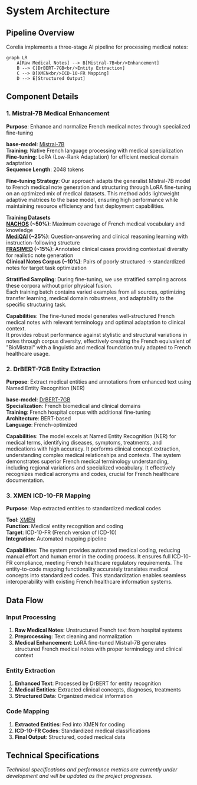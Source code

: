 # System Architecture

## Pipeline Overview

Corelia implements a three-stage AI pipeline for processing medical notes:

```mermaid
graph LR
    A[Raw Medical Notes] --> B[Mistral-7B<br/>Enhancement]
    B --> C[DrBERT-7GB<br/>Entity Extraction]
    C --> D[XMEN<br/>ICD-10-FR Mapping]
    D --> E[Structured Output]
```

## Component Details

### 1. Mistral-7B Medical Enhancement

**Purpose**: Enhance and normalize French medical notes through specialized fine-tuning

**base-model**: [Mistral-7B](https://huggingface.co/mistralai/Mistral-7B-Instruct-v0.1)  
**Training**: Native French language processing with medical specialization  
**Fine-tuning**: LoRA (Low-Rank Adaptation) for efficient medical domain adaptation  
**Sequence Length**: 2048 tokens  

**Fine-tuning Strategy**: Our approach adapts the generalist Mistral-7B model to French medical note generation and structuring through LoRA fine-tuning on an optimized mix of medical datasets. 
This method adds lightweight adaptive matrices to the base model, ensuring high performance while maintaining resource efficiency and fast deployment capabilities.  

**Training Datasets**  
**[NACHOS](https://huggingface.co/datasets/chapin/NACHOS_large) (~50%)**: Maximum coverage of French medical vocabulary and knowledge  
**[MediQAl](https://huggingface.co/datasets/Abirate/mediqal) (~25%)**: Question-answering and clinical reasoning learning with instruction-following structure  
**[FRASIMED](https://huggingface.co/datasets/alicelacaille/FRASIMED) (~15%)**: Annotated clinical cases providing contextual diversity for realistic note generation  
**Clinical Notes Corpus (~10%)**: Pairs of poorly structured → standardized notes for target task optimization  

**Stratified Sampling**: During fine-tuning, we use stratified sampling across these corpora without prior physical fusion.  
Each training batch contains varied examples from all sources, optimizing transfer learning, medical domain robustness, and adaptability to the specific structuring task.  

**Capabilities**: The fine-tuned model generates well-structured French medical notes with relevant terminology and optimal adaptation to clinical context.  
It provides robust performance against stylistic and structural variations in notes through corpus diversity, effectively creating the French equivalent of "BioMistral" with a linguistic and medical foundation truly adapted to French healthcare usage.  

### 2. DrBERT-7GB Entity Extraction

**Purpose**: Extract medical entities and annotations from enhanced text using Named Entity Recognition (NER)

**base-model**: [DrBERT-7GB](https://huggingface.co/Dr-BERT/DrBERT-7GB)  
**Specialization**: French biomedical and clinical domains  
**Training**: French hospital corpus with additional fine-tuning  
**Architecture**: BERT-based  
**Language**: French-optimized  

**Capabilities**: The model excels at Named Entity Recognition (NER) for medical terms, identifying diseases, symptoms, treatments, and medications with high accuracy. 
It performs clinical concept extraction, understanding complex medical relationships and contexts. 
The system demonstrates superior French medical terminology understanding, including regional variations and specialized vocabulary. 
It effectively recognizes medical acronyms and codes, crucial for French healthcare documentation.

### 3. XMEN ICD-10-FR Mapping

**Purpose**: Map extracted entities to standardized medical codes

**Tool**: [XMEN](https://github.com/hpi-dhc/xmen)  
**Function**: Medical entity recognition and coding  
**Target**: ICD-10-FR (French version of ICD-10)  
**Integration**: Automated mapping pipeline  

**Capabilities**: The system provides automated medical coding, reducing manual effort and human error in the coding process. 
It ensures full ICD-10-FR compliance, meeting French healthcare regulatory requirements. 
The entity-to-code mapping functionality accurately translates medical concepts into standardized codes. 
This standardization enables seamless interoperability with existing French healthcare information systems.

## Data Flow

### Input Processing
1. **Raw Medical Notes**: Unstructured French text from hospital systems
2. **Preprocessing**: Text cleaning and normalization
3. **Medical Enhancement**: LoRA fine-tuned Mistral-7B generates structured French medical notes with proper terminology and clinical context

### Entity Extraction
1. **Enhanced Text**: Processed by DrBERT for entity recognition
2. **Medical Entities**: Extracted clinical concepts, diagnoses, treatments
3. **Structured Data**: Organized medical information

### Code Mapping
1. **Extracted Entities**: Fed into XMEN for coding
2. **ICD-10-FR Codes**: Standardized medical classifications
3. **Final Output**: Structured, coded medical data

## Technical Specifications

*Technical specifications and performance metrics are currently under development and will be updated as the project progresses.*
